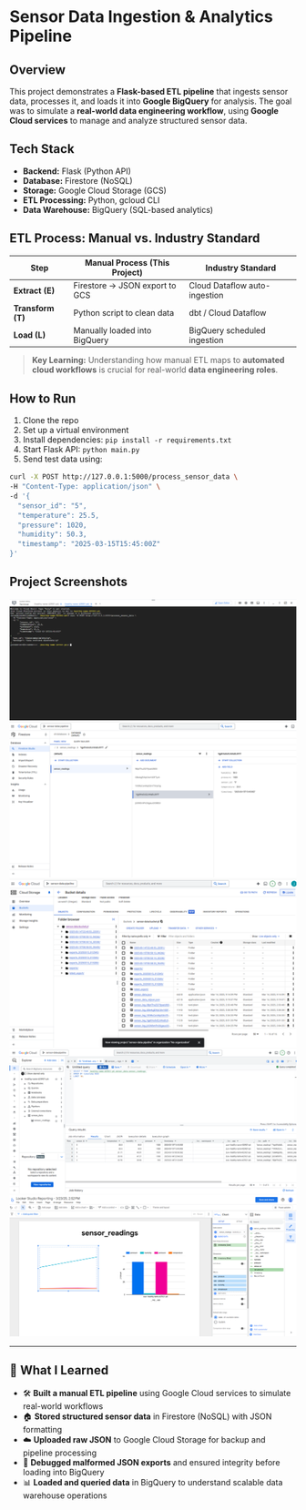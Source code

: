 # Sensor Data Ingestion & Analytics Pipeline

## Overview
This project demonstrates a **Flask-based ETL pipeline** that ingests sensor data, processes it, and loads it into **Google BigQuery** for analysis. The goal was to simulate a **real-world data engineering workflow**, using **Google Cloud services** to manage and analyze structured sensor data.

## Tech Stack
- **Backend:** Flask (Python API)
- **Database:** Firestore (NoSQL)
- **Storage:** Google Cloud Storage (GCS)
- **ETL Processing:** Python, gcloud CLI
- **Data Warehouse:** BigQuery (SQL-based analytics)

## ETL Process: Manual vs. Industry Standard

| **Step** | **Manual Process (This Project)** | **Industry Standard** |
|---------------|--------------------------------|--------------------------|
| **Extract (E)** | Firestore → JSON export to GCS | Cloud Dataflow auto-ingestion |
| **Transform (T)** | Python script to clean data | dbt / Cloud Dataflow |
| **Load (L)** | Manually loaded into BigQuery | BigQuery scheduled ingestion |

> **Key Learning:** Understanding how manual ETL maps to **automated cloud workflows** is crucial for real-world **data engineering roles**.

## How to Run

1. Clone the repo  
2. Set up a virtual environment  
3. Install dependencies: `pip install -r requirements.txt`  
4. Start Flask API: `python main.py`  
5. Send test data using:

```bash
curl -X POST http://127.0.0.1:5000/process_sensor_data \
-H "Content-Type: application/json" \
-d '{
  "sensor_id": "5",
  "temperature": 25.5,
  "pressure": 1020,
  "humidity": 50.3,
  "timestamp": "2025-03-15T15:45:00Z"
}'
``` 
## Project Screenshots

![Flask Running](assets/data%20shell%20snip.png)
![Firestore](assets/firestore%20reading%20snip.png)
![Google Cloud Storage](assets/gcs%20snip.png)
![BigQuery](assets/big%20query%20snip.png)
![Looker Studio](assets/looker%20snip.png)

---

## 🧠 What I Learned

- 🛠️ **Built a manual ETL pipeline** using Google Cloud services to simulate real-world workflows  
- 🏠 **Stored structured sensor data** in Firestore (NoSQL) with JSON formatting  
- ☁️ **Uploaded raw JSON** to Google Cloud Storage for backup and pipeline processing  
- 🧹 **Debugged malformed JSON exports** and ensured integrity before loading into BigQuery  
- 📊 **Loaded and queried data** in BigQuery to understand scalable data warehouse operations
